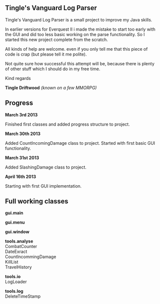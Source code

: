 
## Tingle's Vanguard Log Parser

Tingle's Vanguard Log Parser is a small project to improve my Java skills.

In earlier versions for Everquest II i made the mistake to start too early
with the GUI and did too less basic working on the parse functionality. So
I started this new project complete from the scratch.

All kinds of help are welcome. even if you only tell me that this piece of
code is crap (but please tell it me polite).

Not quite sure how successful this attempt will be, because there is plenty
of other stuff which I should do in my free time.

Kind regards

**Tingle Driftwood** *(known on a few MMORPG)*

## Progress

**March 3rd 2013**

Finished first classes and added progress structure to project.

**March 30th 2013**

Added CountIncomingDamage class to project. Started with first basic GUI
functionality.

**March 31st 2013**

Added SlashingDamage class to project.

**April 16th 2013**

Starting with first GUI implementation.

## Full working classes

**gui.main**

**gui.menu**

**gui.window**

**tools.analyse**  
CombatCounter  
DateExract  
CountIncommingDamage  
KillList  
TravelHistory

**tools.io**  
LogLoader

**tools.log**  
DeleteTimeStamp
